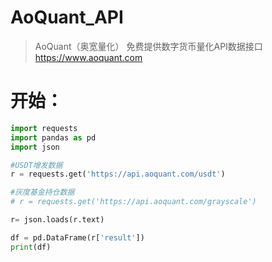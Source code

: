 # AoQuant_API
> AoQuant（奥宽量化）
免费提供数字货币量化API数据接口
https://www.aoquant.com

# 开始：
```python
import requests
import pandas as pd
import json

#USDT增发数据
r = requests.get('https://api.aoquant.com/usdt')

#灰度基金持仓数据
# r = requests.get('https://api.aoquant.com/grayscale')

r= json.loads(r.text)

df = pd.DataFrame(r['result'])
print(df)
```
